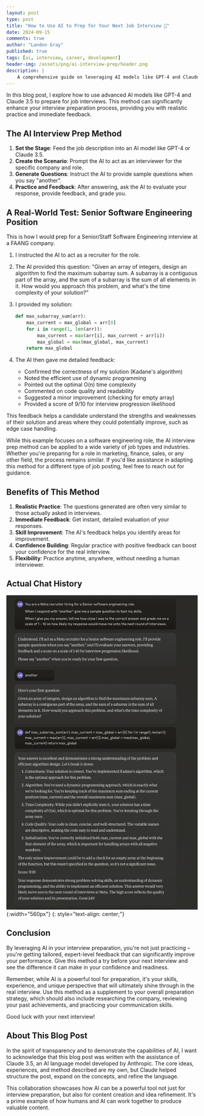 ```yaml
---
layout: post
type: post
title: "How to Use AI to Prep for Your Next Job Interview 💼"
date: 2024-09-15
comments: true
author: "Landon Gray"
published: true
tags: [ai, interview, career, development]
header-img: /assets/png/ai-interview-prep/header.png
description: |
    A comprehensive guide on leveraging AI models like GPT-4 and Claude 3.5 to prepare for job interviews, including a real-world example and tips for success.
---
```


In this blog post, I explore how to use advanced AI models like GPT-4 and Claude 3.5 to prepare for job interviews. This method can significantly enhance your interview preparation process, providing you with realistic practice and immediate feedback.

## The AI Interview Prep Method

1. **Set the Stage**: Feed the job description into an AI model like GPT-4 or Claude 3.5.
2. **Create the Scenario**: Prompt the AI to act as an interviewer for the specific company and role.
3. **Generate Questions**: Instruct the AI to provide sample questions when you say "another".
4. **Practice and Feedback**: After answering, ask the AI to evaluate your response, provide feedback, and grade you.

## A Real-World Test: Senior Software Engineering Position

This is how I would prep for a Senior/Staff Software Engineering interview at a FAANG company.

1. I instructed the AI to act as a recruiter for the role.
2. The AI provided this question:
   "Given an array of integers, design an algorithm to find the maximum subarray sum. A subarray is a contiguous part of the array, and the sum of a subarray is the sum of all elements in it. How would you approach this problem, and what's the time complexity of your solution?"
3. I provided my solution:

   ```python
   def max_subarray_sum(arr):
       max_current = max_global = arr[0]
       for i in range(1, len(arr)):
           max_current = max(arr[i], max_current + arr[i])
           max_global = max(max_global, max_current)
       return max_global
   ```

4. The AI then gave me detailed feedback:
   - Confirmed the correctness of my solution (Kadane's algorithm)
   - Noted the efficient use of dynamic programming
   - Pointed out the optimal O(n) time complexity
   - Commented on code quality and readability
   - Suggested a minor improvement (checking for empty array)
   - Provided a score of 9/10 for interview progression likelihood

This feedback helps a candidate understand the strengths and weaknesses of their solution and areas where they could potentially improve, such as edge case handling.

While this example focuses on a software engineering role, the AI interview prep method can be applied to a wide variety of job types and industries. Whether you're preparing for a role in marketing, finance, sales, or any other field, the process remains similar. If you'd like assistance in adapting this method for a different type of job posting, feel free to reach out for guidance.



## Benefits of This Method

1. **Realistic Practice**: The questions generated are often very similar to those actually asked in interviews.
2. **Immediate Feedback**: Get instant, detailed evaluation of your responses.
3. **Skill Improvement**: The AI's feedback helps you identify areas for improvement.
4. **Confidence Building**: Regular practice with positive feedback can boost your confidence for the real interview.
5. **Flexibility**: Practice anytime, anywhere, without needing a human interviewer.

## Actual Chat History

![overview](/assets/png/ai-interview-prep/chat_history.png){:width="560px"}
{: style="text-align: center;"}

## Conclusion

By leveraging AI in your interview preparation, you're not just practicing – you're getting tailored, expert-level feedback that can significantly improve your performance. Give this method a try before your next interview and see the difference it can make in your confidence and readiness.

Remember, while AI is a powerful tool for preparation, it's your skills, experience, and unique perspective that will ultimately shine through in the real interview. Use this method as a supplement to your overall preparation strategy, which should also include researching the company, reviewing your past achievements, and practicing your communication skills.

Good luck with your next interview!

## About This Blog Post

In the spirit of transparency and to demonstrate the capabilities of AI, I want to acknowledge that this blog post was written with the assistance of Claude 3.5, an AI language model developed by Anthropic. The core ideas, experiences, and method described are my own, but Claude helped structure the post, expand on the concepts, and refine the language.

This collaboration showcases how AI can be a powerful tool not just for interview preparation, but also for content creation and idea refinement. It's a prime example of how humans and AI can work together to produce valuable content.
